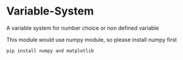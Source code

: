 # Variable-System
A variable system for number choice or non defined variable<br/>

This module would use numpy module, so please install numpy first<br/>

    pip install numpy and matplotlib
    

